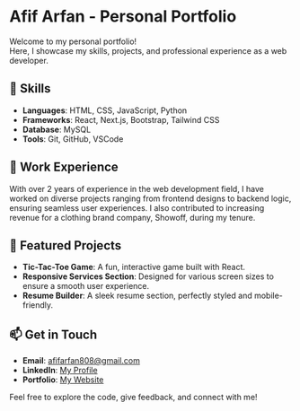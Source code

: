 # Afif Arfan - Personal Portfolio

Welcome to my personal portfolio!   
Here, I showcase my skills, projects, and professional experience as a web developer.

## 🚀 Skills
- **Languages**: HTML, CSS, JavaScript, Python
- **Frameworks**: React, Next.js, Bootstrap, Tailwind CSS
- **Database**: MySQL
- **Tools**: Git, GitHub, VSCode

## 💼 Work Experience
With over 2 years of experience in the web development field, I have worked on diverse projects ranging from frontend designs to backend logic, ensuring seamless user experiences. I also contributed to increasing revenue for a clothing brand company, Showoff, during my tenure.

## 📂 Featured Projects
- **Tic-Tac-Toe Game**: A fun, interactive game built with React.
- **Responsive Services Section**: Designed for various screen sizes to ensure a smooth user experience.
- **Resume Builder**: A sleek resume section, perfectly styled and mobile-friendly.

## 📫 Get in Touch
- **Email**: afifarfan808@gmail.com
- **LinkedIn**: [My Profile](https://www.linkedin.com/in/afif-muntasir-162960289/)
- **Portfolio**: [My Website](https://afif1927.github.io/personal_portfolio/)

Feel free to explore the code, give feedback, and connect with me! 

